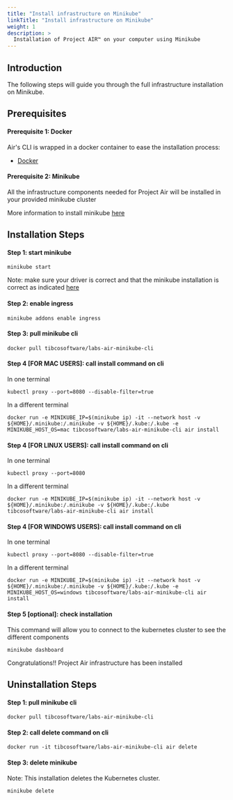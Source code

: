 ```yaml
---
title: "Install infrastructure on Minikube"
linkTitle: "Install infrastructure on Minikube"
weight: 1
description: >
  Installation of Project AIR™ on your computer using Minikube
---
```


## Introduction
The following steps will guide you through the full infrastructure installation on Minikube.

## Prerequisites

#### Prerequisite 1: Docker
Air's CLI is wrapped in a docker container to ease the installation process:

* [Docker](https://www.docker.com/get-started)

#### Prerequisite 2: Minikube
All the infrastructure components needed for Project Air will be installed in your provided minikube cluster 

More information to install minikube [here](https://kubernetes.io/docs/tasks/tools/install-minikube/)

## Installation Steps

#### Step 1: start minikube

```
minikube start
```

Note: make sure your driver is correct and that the minikube installation is correct as indicated [here](https://kubernetes.io/docs/tasks/tools/install-minikube/#confirm-installation)

#### Step 2: enable ingress

```
minikube addons enable ingress
```

#### Step 3: pull minikube cli

```
docker pull tibcosoftware/labs-air-minikube-cli
```

#### Step 4 [FOR MAC USERS]: call install command on cli

In one terminal 

```
kubectl proxy --port=8080 --disable-filter=true
```

In a different terminal

```
docker run -e MINIKUBE_IP=$(minikube ip) -it --network host -v ${HOME}/.minikube:/.minikube -v ${HOME}/.kube:/.kube -e MINIKUBE_HOST_OS=mac tibcosoftware/labs-air-minikube-cli air install
```

#### Step 4 [FOR LINUX USERS]: call install command on cli

In one terminal 

```
kubectl proxy --port=8080
```

In a different terminal

```
docker run -e MINIKUBE_IP=$(minikube ip) -it --network host -v ${HOME}/.minikube:/.minikube -v ${HOME}/.kube:/.kube tibcosoftware/labs-air-minikube-cli air install
```

#### Step 4 [FOR WINDOWS USERS]: call install command on cli

In one terminal 

```
kubectl proxy --port=8080 --disable-filter=true
```

In a different terminal

```
docker run -e MINIKUBE_IP=$(minikube ip) -it --network host -v ${HOME}/.minikube:/.minikube -v ${HOME}/.kube:/.kube -e MINIKUBE_HOST_OS=windows tibcosoftware/labs-air-minikube-cli air install
```

#### Step 5 [optional]: check installation

This command will allow you to connect to the kubernetes cluster to see the different components

```
minikube dashboard
```

Congratulations!! Project Air infrastructure has been installed

## Uninstallation Steps

#### Step 1: pull minikube cli

```
docker pull tibcosoftware/labs-air-minikube-cli
```

#### Step 2: call delete command on cli

```
docker run -it tibcosoftware/labs-air-minikube-cli air delete
```

#### Step 3: delete minikube

Note: This installation deletes the Kubernetes cluster.

```
minikube delete
```